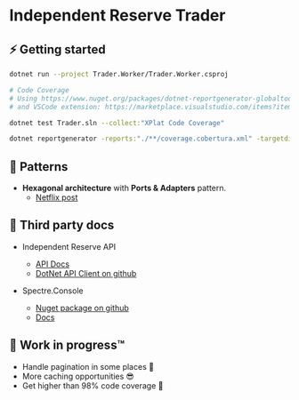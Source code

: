 # Independent Reserve Trader

## ⚡ Getting started

```bash
dotnet run --project Trader.Worker/Trader.Worker.csproj
```

```bash
# Code Coverage
# Using https://www.nuget.org/packages/dotnet-reportgenerator-globaltool
# and VSCode extension: https://marketplace.visualstudio.com/items?itemName=ryanluker.vscode-coverage-gutters 

dotnet test Trader.sln --collect:"XPlat Code Coverage"

dotnet reportgenerator -reports:"./**/coverage.cobertura.xml" -targetdir:"./CoverageReport" -reporttypes:"html"
```

## 🎩 Patterns

- __Hexagonal architecture__ with __Ports & Adapters__ pattern.
  - [Netflix post](https://netflixtechblog.com/ready-for-changes-with-hexagonal-architecture-b315ec967749)

## 🤝 Third party docs

- Independent Reserve API
  - [API Docs](https://www.independentreserve.com/nz/products/api)
  - [DotNet API Client on github](https://github.com/independentreserve/dotNetApiClient)

- Spectre.Console
  - [Nuget package on github](https://github.com/spectreconsole/spectre.console)
  - [Docs](https://spectreconsole.net/)

## 🔧 Work in progress™

- Handle pagination in some places 🙈
- More caching opportunities 😎
- Get higher than 98% code coverage 💪
